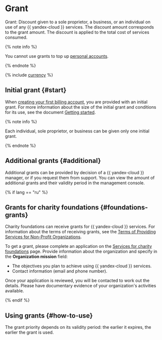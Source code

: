 # Grant

Grant: Discount given to a sole proprietor, a business, or an individual on use of any {{ yandex-cloud }} services. The discount amount corresponds to the grant amount. The discount is applied to the total cost of services consumed.

{% note info %}

You cannot use grants to top up [personal accounts](personal-account.md).

{% endnote %}

{% include [currency](../_includes/currency.md) %}

## Initial grant {#start}
When [creating your first billing account](../quickstart/index.md), you are provided with an initial grant. For more information about the size of the initial grant and conditions for its use, see the document [Getting started](../../getting-started/usage-grant.md).

{% note info %}

Each individual, sole proprietor, or business can be given only one initial grant.

{% endnote %}

## Additional grants {#additional}
Additional grants can be provided by decision of a {{ yandex-cloud }} manager, or if you request them from support. You can view the amount of additional grants and their validity period in the management console.

{% if lang == "ru" %}

## Grants for charity foundations {#foundations-grants}
Charity foundations can receive grants for {{ yandex-cloud }} services. For information about the terms of receiving grants, see the [Terms of Providing Services for Non-Profit Organizations](https://yandex.ru/legal/ngo_terms/?lang=ru).

To get a grant, please complete an application on the [Services for charity foundations](https://help.yandex.ru/business) page. Provide information about the organization and specify in the **Organization mission** field:
* The objectives you plan to achieve using {{ yandex-cloud }} services.
* Contact information (email and phone number).

Once your application is reviewed, you will be contacted to work out the details. Please have documentary evidence of your organization's activities available.

{% endif %}

## Using grants {#how-to-use}
The grant priority depends on its validity period: the earlier it expires, the earlier the grant is used.